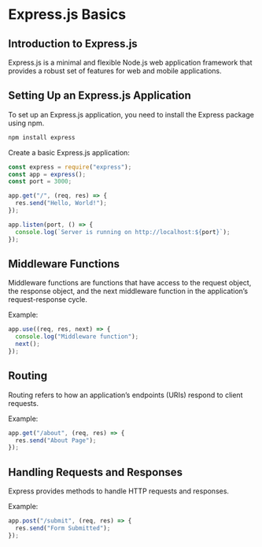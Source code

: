 # Express.js Basics

## Introduction to Express.js

Express.js is a minimal and flexible Node.js web application framework that provides a robust set of features for web and mobile applications.

## Setting Up an Express.js Application

To set up an Express.js application, you need to install the Express package using npm.

```bash
npm install express
```

Create a basic Express.js application:

```javascript
const express = require("express");
const app = express();
const port = 3000;

app.get("/", (req, res) => {
  res.send("Hello, World!");
});

app.listen(port, () => {
  console.log(`Server is running on http://localhost:${port}`);
});
```

## Middleware Functions

Middleware functions are functions that have access to the request object, the response object, and the next middleware function in the application’s request-response cycle.

Example:

```javascript
app.use((req, res, next) => {
  console.log("Middleware function");
  next();
});
```

## Routing

Routing refers to how an application’s endpoints (URIs) respond to client requests.

Example:

```javascript
app.get("/about", (req, res) => {
  res.send("About Page");
});
```

## Handling Requests and Responses

Express provides methods to handle HTTP requests and responses.

Example:

```javascript
app.post("/submit", (req, res) => {
  res.send("Form Submitted");
});
```
